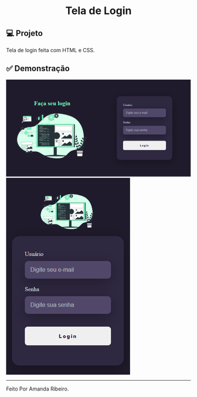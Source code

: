 
<h1 align="center">
   Tela de Login
</h1>

## 💻 Projeto
Tela de login feita com HTML e CSS.


## ✅ Demonstração
<img src="https://github.com/amandaribeiro0/login-page/blob/main/imgs/laptop.PNG" />
<img align="center" src="https://github.com/amandaribeiro0/login-page/blob/main/imgs/mobile.PNG" />

<hr/>

Feito Por Amanda Ribeiro.
